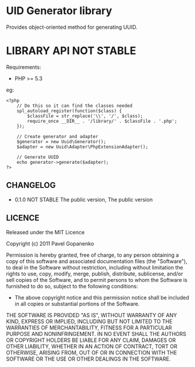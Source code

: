 # UID Generator library

Provides object-oriented method for generating UUID.

# LIBRARY API NOT STABLE

Requirements:

* PHP >= 5.3

eg:
	
	<?php
		// Do this so it can find the classes needed
        spl_autoload_register(function($class) {
            $classFile = str_replace('\\', '/', $class);
            require_once __DIR__ . '/library/' . $classFile . '.php';
        });
        
        // Create generator and adapter
        $generator = new Uuid\Generator();
        $adapter = new Uuid\Adapter\PhpExtensionAdapter();
        
		// Generate UUID
		echo generator->generate($adapter);
	?>

## CHANGELOG

* 0.1.0 
    NOT STABLE The public version, The public version

## LICENCE

Released under the MIT Licence

Copyright (c) 2011 Pavel Gopanenko  

Permission is hereby granted, free of charge, to any person obtaining a copy of this software and associated documentation files (the "Software"), to deal in the Software without restriction, including without limitation the rights to use, copy, modify, merge, publish, distribute, sublicense, and/or sell copies of the Software, and to permit persons to whom the Software is furnished to do so, subject to the following conditions:

* The above copyright notice and this permission notice shall be included in all copies or substantial portions of the Software.

THE SOFTWARE IS PROVIDED "AS IS", WITHOUT WARRANTY OF ANY KIND, EXPRESS OR IMPLIED, INCLUDING BUT NOT LIMITED TO THE WARRANTIES OF MERCHANTABILITY, FITNESS FOR A PARTICULAR PURPOSE AND NONINFRINGEMENT. IN NO EVENT SHALL THE AUTHORS OR COPYRIGHT HOLDERS BE LIABLE FOR ANY CLAIM, DAMAGES OR OTHER LIABILITY, WHETHER IN AN ACTION OF CONTRACT, TORT OR OTHERWISE, ARISING FROM, OUT OF OR IN CONNECTION WITH THE SOFTWARE OR THE USE OR OTHER DEALINGS IN THE SOFTWARE.
